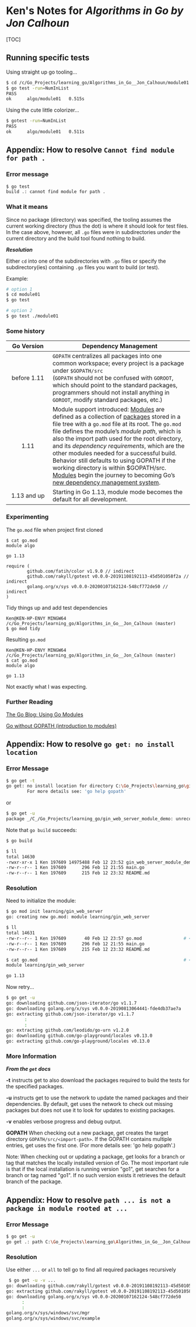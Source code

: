 # Ken's Notes for *Algorithms in Go by Jon Calhoun*

[TOC]



## Running specific tests

Using straight up go tooling...
```bash
$ cd /c/Go_Projects/learning_go/Algorithms_in_Go__Jon_Calhoun/module01 (master)
$ go test -run=NumInList
PASS
ok      algo/module01   0.515s
```
Using the cute little colorizer...
```bash
$ gotest -run=NumInList
PASS
ok      algo/module01   0.511s

```





## Appendix: How to resolve `Cannot find module for path .`

### Error message

```bash
$ go test
build .: cannot find module for path .
```

### What it means

Since no package (directory) was specified, the tooling assumes the current working directory (thus the dot) is where it should look for test files.  In the case above, however, all `.go` files were in subdirectories *under* the current directory and the build tool found nothing to build.

***Resolution***

Either `cd` into one of the subdirectories with `.go` files or specify the subdirectory(ies) containing `.go` files you want to build (or test).

Example:

```bash
# option 1
$ cd module01
$ go test

# option 2
$ go test ./module01
```



### Some history

| &nbsp;&nbsp;Go&nbsp;Version&nbsp;&nbsp; | Dependency Management                                        |
| :-------------------------------------: | ------------------------------------------------------------ |
|               before 1.11               | `GOPATH` centralizes all packages into one common workspace; every project is a package under `$GOPATH/src`<br />(`GOPATH` should not be confused with `GOROOT`, which should point to the standard packages, programmers should not install anything in `GOROOT`, modify standard packages, etc.) |
|                  1.11                   | Module support introduced: [Modules](https://golang.org/doc/go1.11#modules) are defined as a collection of [packages](https://golang.org/ref/spec#Packages) stored in a file tree with a `go.mod` file at its root. The `go.mod` file defines the module’s *module path*, which is also the import path used for the root directory, and its *dependency requirements*, which are the other modules needed for a successful build.<br>Behavior still defaults to using GOPATH if the working directory is within $GOPATH/src. [Modules](https://golang.org/doc/go1.11#modules) begin the journey to becoming Go’s [new dependency management system](https://blog.golang.org/versioning-proposal). |
|               1.13 and up               | Starting in Go 1.13, module mode becomes the default for all development. |

### Experimenting

The `go.mod` file when project first cloned

```
$ cat go.mod
module algo

go 1.13

require (
        github.com/fatih/color v1.9.0 // indirect
        github.com/rakyll/gotest v0.0.0-20191108192113-45d501058f2a // indirect
        golang.org/x/sys v0.0.0-20200107162124-548cf772de50 // indirect
)
```
Tidy things up and add test dependencies
```
Ken@KEN-HP-ENVY MINGW64 /c/Go_Projects/learning_go/Algorithms_in_Go__Jon_Calhoun (master)
$ go mod tidy
```
Resulting `go.mod`
```
Ken@KEN-HP-ENVY MINGW64 /c/Go_Projects/learning_go/Algorithms_in_Go__Jon_Calhoun (master)
$ cat go.mod
module algo

go 1.13
```

Not exactly what I was expecting.  

### Further Reading

[The Go Blog: Using Go Modules](https://blog.golang.org/using-go-modules)

[Go without GOPATH (introduction to modules)](https://dev.to/dizdarevic/golang-without-a-path-47jp)

## Appendix: How to resolve `go get: no install location`

### Error Message

```bash
$ go get -t
go get: no install location for directory C:\Go_Projects\learning_go\gin_web_server_module_demo outside GOPATH
        For more details see: 'go help gopath'
```

or

```bash
$ go get -u
package _/C_/Go_Projects/learning_go/gin_web_server_module_demo: unrecognized import path "_/C_/Go_Projects/learning_go/gin_web_server_module_demo" (import path does not begin with hostname)

```

Note that `go build` succeeds:

```bash
$ go build

$ ll
total 14630
-rwxr-xr-x 1 Ken 197609 14975488 Feb 12 23:52 gin_web_server_module_demo.exe*
-rw-r--r-- 1 Ken 197609      296 Feb 12 21:55 main.go
-rw-r--r-- 1 Ken 197609      215 Feb 12 23:32 README.md
```

### Resolution

Need to initialize the module:

```bash
$ go mod init learning/gin_web_server
go: creating new go.mod: module learning/gin_web_server

$ ll
total 14631
-rw-r--r-- 1 Ken 197609       40 Feb 12 23:57 go.mod                # <== New "go.mod" file created
-rw-r--r-- 1 Ken 197609      296 Feb 12 21:55 main.go
-rw-r--r-- 1 Ken 197609      215 Feb 12 23:32 README.md

$ cat go.mod                                                        # <== Inspecting contents of "go.mod"
module learning/gin_web_server

go 1.13

```

Now retry...

```bash
$ go get -u
go: downloading github.com/json-iterator/go v1.1.7
go: downloading golang.org/x/sys v0.0.0-20190813064441-fde4db37ae7a
go: extracting github.com/json-iterator/go v1.1.7
       :
       :
go: extracting github.com/leodido/go-urn v1.2.0
go: downloading github.com/go-playground/locales v0.13.0
go: extracting github.com/go-playground/locales v0.13.0
```



### More Information

***From the `get` docs***

**-t** instructs get to also download the packages required to build the tests for the specified packages.

**-u** instructs get to use the network to update the named packages and their dependencies. By default, get uses the network to check out missing packages but does not use it to look for updates to existing packages.

**-v**  enables verbose progress and debug output.

**GOPATH** When checking out a new package, get creates the target directory `GOPATH/src/<import-path>`. If the GOPATH contains multiple entries, get uses the first one. (For more details see: 'go help gopath'.)

Note: When checking out or updating a package, get looks for a branch or tag that matches the locally installed version of Go. The most important rule is that if the local installation is running version "go1", get searches for a branch or tag named "go1". If no such version exists it retrieves the default branch of the package.

## Appendix: How to resolve `path ... is not a package in module rooted at ...`

### Error Message

```bash
$ go get -u
go get .: path C:\Go_Projects\learning_go\Algorithms_in_Go__Jon_Calhoun is not a package in module rooted at C:\Go_Projects\learning_go\Algorithms_in_Go__Jon_Calhoun
```

### Resolution

Use either `...` or `all`  to tell go to find all required packages recursively 

```bash
 $ go get -u -v ...
go: downloading github.com/rakyll/gotest v0.0.0-20191108192113-45d501058f2a
go: extracting github.com/rakyll/gotest v0.0.0-20191108192113-45d501058f2a
go: downloading golang.org/x/sys v0.0.0-20200107162124-548cf772de50
      :
      :
golang.org/x/sys/windows/svc/mgr
golang.org/x/sys/windows/svc/example
```

